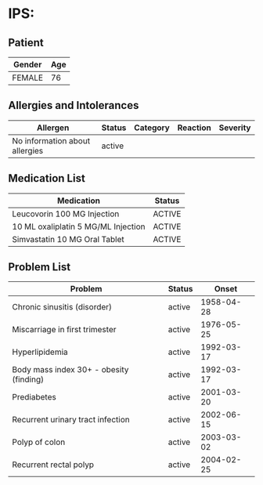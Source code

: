 # IPS:

## Patient

|Gender|Age|
|---|---|
|FEMALE|76|

## Allergies and Intolerances

|Allergen|Status|Category|Reaction|Severity|
|---|---|---|---|---|
|No information about allergies|active||||

## Medication List

|Medication|Status|
|---|---|
|Leucovorin 100 MG Injection|ACTIVE|
|10 ML oxaliplatin 5 MG/ML Injection|ACTIVE|
|Simvastatin 10 MG Oral Tablet|ACTIVE|

## Problem List

|Problem|Status|Onset|
|---|---|---|
|Chronic sinusitis (disorder)|active|1958-04-28|
|Miscarriage in first trimester|active|1976-05-25|
|Hyperlipidemia|active|1992-03-17|
|Body mass index 30+ - obesity (finding)|active|1992-03-17|
|Prediabetes|active|2001-03-20|
|Recurrent urinary tract infection|active|2002-06-15|
|Polyp of colon|active|2003-03-02|
|Recurrent rectal polyp|active|2004-02-25|
